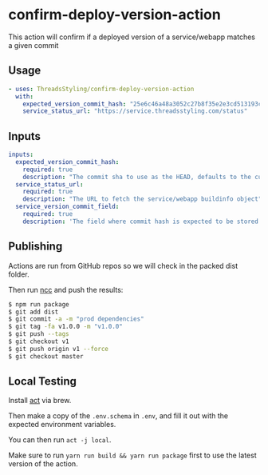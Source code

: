 # confirm-deploy-version-action

This action will confirm if a deployed version of a service/webapp matches a given commit

## Usage

```yml
- uses: ThreadsStyling/confirm-deploy-version-action
  with:
    expected_version_commit_hash: "25e6c46a48a3052c27b8f35e2e3cd513193ce9a8"
    service_status_url: "https://service.threadsstyling.com/status"
```

## Inputs

```yml
inputs:
  expected_version_commit_hash:
    required: true
    description: "The commit sha to use as the HEAD, defaults to the current sha"
  service_status_url:
    required: true
    description: "The URL to fetch the service/webapp buildinfo object"
  service_version_commit_field:
    required: true
    description: 'The field where commit hash is expected to be stored on in the buildinfo object. Defaults to "BUILD_COMMIT".'
```

## Publishing

Actions are run from GitHub repos so we will check in the packed dist folder.

Then run [ncc](https://github.com/zeit/ncc) and push the results:

```bash
$ npm run package
$ git add dist
$ git commit -a -m "prod dependencies"
$ git tag -fa v1.0.0 -m "v1.0.0"
$ git push --tags
$ git checkout v1
$ git push origin v1 --force
$ git checkout master
```

## Local Testing

Install [act](https://github.com/nektos/act) via brew.

Then make a copy of the `.env.schema` in `.env`, and fill it out with the expected environment variables.

You can then run `act -j local`.

Make sure to run `yarn run build && yarn run package` first to use the latest version of the action.
